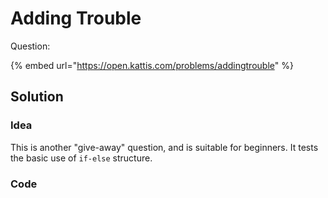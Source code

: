 # Adding Trouble

Question:

{% embed url="https://open.kattis.com/problems/addingtrouble" %}

## Solution

### Idea

This is another "give-away" question, and is suitable for beginners. It tests the basic use of `if-else` structure.

### Code
